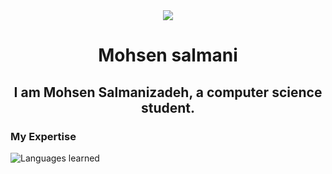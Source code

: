 <div align='center' border-bottom:none !important;>
<img src='./' />
<h1>Mohsen salmani</h1>
<h2>
  I am Mohsen Salmanizadeh, a computer science student.
</h2>
</div>
<h3>My Expertise</h3>
<img src='https://skillicons.dev/icons?i=html,css,wordpress' alt='Languages ​​learned' />
